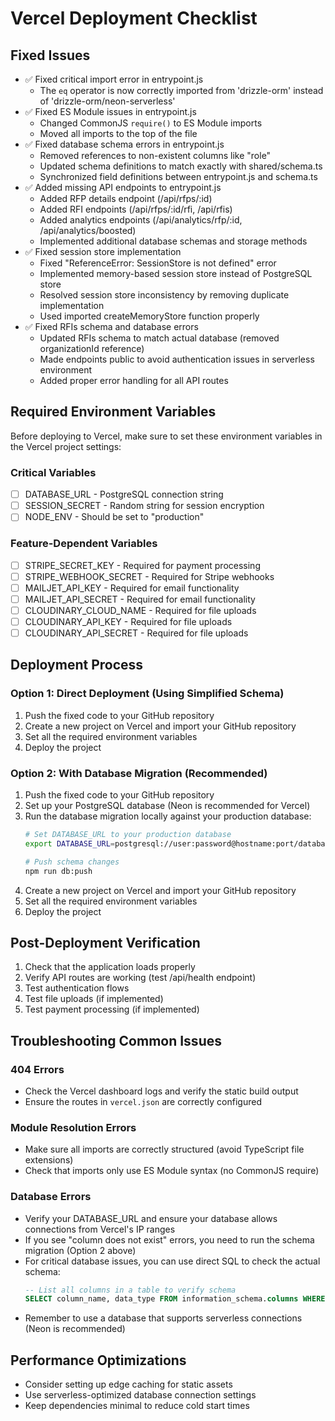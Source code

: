# Vercel Deployment Checklist

## Fixed Issues
- ✅ Fixed critical import error in entrypoint.js
  - The `eq` operator is now correctly imported from 'drizzle-orm' instead of 'drizzle-orm/neon-serverless'
- ✅ Fixed ES Module issues in entrypoint.js
  - Changed CommonJS `require()` to ES Module imports
  - Moved all imports to the top of the file
- ✅ Fixed database schema errors in entrypoint.js
  - Removed references to non-existent columns like "role"
  - Updated schema definitions to match exactly with shared/schema.ts
  - Synchronized field definitions between entrypoint.js and schema.ts
- ✅ Added missing API endpoints to entrypoint.js
  - Added RFP details endpoint (/api/rfps/:id)
  - Added RFI endpoints (/api/rfps/:id/rfi, /api/rfis)
  - Added analytics endpoints (/api/analytics/rfp/:id, /api/analytics/boosted)
  - Implemented additional database schemas and storage methods
- ✅ Fixed session store implementation
  - Fixed "ReferenceError: SessionStore is not defined" error
  - Implemented memory-based session store instead of PostgreSQL store
  - Resolved session store inconsistency by removing duplicate implementation
  - Used imported createMemoryStore function properly
- ✅ Fixed RFIs schema and database errors
  - Updated RFIs schema to match actual database (removed organizationId reference)
  - Made endpoints public to avoid authentication issues in serverless environment
  - Added proper error handling for all API routes

## Required Environment Variables
Before deploying to Vercel, make sure to set these environment variables in the Vercel project settings:

### Critical Variables
- [ ] DATABASE_URL - PostgreSQL connection string
- [ ] SESSION_SECRET - Random string for session encryption
- [ ] NODE_ENV - Should be set to "production"

### Feature-Dependent Variables
- [ ] STRIPE_SECRET_KEY - Required for payment processing
- [ ] STRIPE_WEBHOOK_SECRET - Required for Stripe webhooks
- [ ] MAILJET_API_KEY - Required for email functionality
- [ ] MAILJET_API_SECRET - Required for email functionality
- [ ] CLOUDINARY_CLOUD_NAME - Required for file uploads
- [ ] CLOUDINARY_API_KEY - Required for file uploads
- [ ] CLOUDINARY_API_SECRET - Required for file uploads

## Deployment Process

### Option 1: Direct Deployment (Using Simplified Schema)
1. Push the fixed code to your GitHub repository
2. Create a new project on Vercel and import your GitHub repository
3. Set all the required environment variables
4. Deploy the project

### Option 2: With Database Migration (Recommended)
1. Push the fixed code to your GitHub repository
2. Set up your PostgreSQL database (Neon is recommended for Vercel)
3. Run the database migration locally against your production database:
   ```bash
   # Set DATABASE_URL to your production database
   export DATABASE_URL=postgresql://user:password@hostname:port/database
   
   # Push schema changes
   npm run db:push
   ```
4. Create a new project on Vercel and import your GitHub repository
5. Set all the required environment variables
6. Deploy the project

## Post-Deployment Verification
1. Check that the application loads properly
2. Verify API routes are working (test /api/health endpoint)
3. Test authentication flows
4. Test file uploads (if implemented)
5. Test payment processing (if implemented)

## Troubleshooting Common Issues

### 404 Errors
- Check the Vercel dashboard logs and verify the static build output
- Ensure the routes in `vercel.json` are correctly configured

### Module Resolution Errors
- Make sure all imports are correctly structured (avoid TypeScript file extensions)
- Check that imports only use ES Module syntax (no CommonJS require)

### Database Errors
- Verify your DATABASE_URL and ensure your database allows connections from Vercel's IP ranges
- If you see "column does not exist" errors, you need to run the schema migration (Option 2 above)
- For critical database issues, you can use direct SQL to check the actual schema:
  ```sql
  -- List all columns in a table to verify schema
  SELECT column_name, data_type FROM information_schema.columns WHERE table_name = 'users';
  ```
- Remember to use a database that supports serverless connections (Neon is recommended)

## Performance Optimizations
- Consider setting up edge caching for static assets
- Use serverless-optimized database connection settings
- Keep dependencies minimal to reduce cold start times